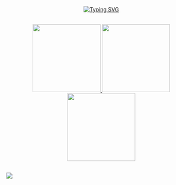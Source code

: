 <div align=center>
    <a href="https://git.io/typing-svg"><img src="https://readme-typing-svg.herokuapp.com?font=Fira+Code&duration=5000&pause=500&color=52F7EF&center=true&vCenter=true&width=500&lines=Hi!+I'm+Vu+Viet+Duy" alt="Typing SVG" /></a>
</div>

<br/>

<p align="center">
    <a href="https://github.com/VuVietDuy">
        <img height="180em" src="https://github-readme-stats.vercel.app/api?username=VuVietDuy&show_icons=true&count_private=true&hide_border=true&theme=tokyonight&include_all_commits=true&count_private=true"/>
        <img height="180em" src="https://github-readme-stats.vercel.app/api/top-langs/?username=VuVietDuy&hide_border=true&layout=compact&theme=tokyonight&hide=jupyter%20notebook"/>
        <img height="180em" src="https://streak-stats.demolab.com?user=VuVietDuy&theme=tokyonight&hide_border=true&border_radius="/>
    </a>
</p>

<br/>

<img src="https://user-images.githubusercontent.com/73097560/115834477-dbab4500-a447-11eb-908a-139a6edaec5c.gif" />
